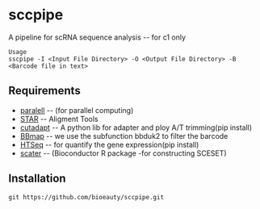 # sccpipe
A pipeline for scRNA sequence analysis -- for c1 only 

```shell
Usage
sscpipe -I <Input File Directory> -O <Output File Directory> -B <Barcode file in text>
```
## Requirements
* [paralell](https://www.gnu.org/software/parallel/) -- (for parallel computing)
* [STAR](https://github.com/alexdobin/STAR)    -- Aligment Tools 
* [cutadapt](http://cutadapt.readthedocs.io/en/stable/guide.html) -- A python lib for adapter and ploy A/T trimming(pip install)
* [BBmap](https://sourceforge.net/projects/bbmap/)    -- we use the subfunction bbduk2 to filter the barcode
* [HTSeq](http://www-huber.embl.de/users/anders/HTSeq/doc/overview.html)    -- for quantify the gene expression(pip install)
* [scater](http://bioconductor.org/packages/release/bioc/html/scater.html)   -- (Bioconductor R package -for constructing SCESET)

## Installation
```shell
git https://github.com/bioeauty/sccpipe.git
```

